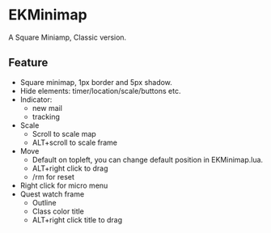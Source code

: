# EKMinimap

A Square Miniamp, Classic version.

## Feature

* Square minimap, 1px border and 5px shadow.
* Hide elements: timer/location/scale/buttons etc.
* Indicator:
  * new mail
  * tracking
* Scale
  * Scroll to scale map
  * ALT+scroll to scale frame
* Move
  * Default on topleft, you can change default position in EKMinimap.lua.
  * ALT+right click to drag
  * /rm for reset
* Right click for micro menu
* Quest watch frame  
  * Outline 
  * Class color title
  * ALT+right click title to drag
